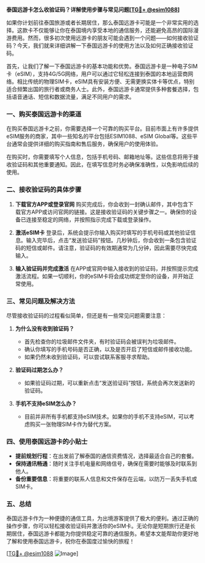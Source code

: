 **泰国远游卡怎么收验证码？详解使用步骤与常见问题[[TG💪+ @esim1088](https://t.me/s/esim1088)]**

如果你计划前往泰国旅游或者长期居住，那么泰国远游卡可能是一个非常实用的选择。这款卡不仅能够让你在泰国境内享受本地的通信服务，还能避免高昂的国际漫游费用。然而，很多初次使用远游卡的朋友可能会遇到一个问题——如何接收验证码？今天，我们就来详细讲解一下泰国远游卡的使用方法以及如何正确接收验证码。

首先，让我们了解一下泰国远游卡的基本功能和优势。泰国远游卡是一种电子SIM卡（eSIM），支持4G/5G网络，用户可以通过它轻松连接到泰国的本地运营商网络。相比传统的物理SIM卡，eSIM具有安装方便、无需更换实体卡等优点，特别适合频繁出国的旅行者或商务人士。此外，泰国远游卡通常提供多种套餐选择，包括语音通话、短信和数据流量，满足不同用户的需求。

### **一、购买泰国远游卡的渠道**

在购买泰国远游卡之前，你需要选择一个可靠的购买平台。目前市面上有许多提供eSIM服务的商家，其中一些知名的平台包括ESIM1088、eSIM Global等。这些平台通常会提供详细的购买指南和售后服务，确保用户的使用体验。

在购买时，你需要填写个人信息，包括手机号码、邮箱地址等。这些信息将用于接收验证码和其他重要通知。因此，在填写信息时务必确保准确性，以免影响后续的使用。

### **二、接收验证码的具体步骤**

1. **下载官方APP或登录官网**
   购买完成后，你会收到一封确认邮件，其中包含下载官方APP或访问官网的链接。这是接收验证码的关键步骤之一。确保你的设备已连接至稳定的网络，并按照指示完成下载或登录操作。

2. **激活eSIM卡**
   登录后，系统会提示你输入购买时填写的手机号码或其他验证信息。输入完毕后，点击“发送验证码”按钮。几秒钟后，你会收到一条包含验证码的短信或邮件。请注意，验证码的有效期通常为几分钟，因此需要尽快完成输入。

3. **输入验证码并完成激活**
   在APP或官网中输入接收到的验证码，并按照提示完成激活流程。如果一切顺利，你的eSIM卡将会成功绑定至你的设备，并开始正常使用。

### **三、常见问题及解决方法**

尽管接收验证码的过程看似简单，但还是有一些常见问题需要注意：

1. **为什么没有收到验证码？**
   - 首先检查你的垃圾邮件文件夹，有时验证码会被误判为垃圾邮件。
   - 确认你填写的手机号码是否正确，以及是否开启了短信或邮件接收功能。
   - 如果仍然未收到验证码，可以尝试联系客服寻求帮助。

2. **验证码过期怎么办？**
   - 如果验证码过期，可以重新点击“发送验证码”按钮，系统会再次发送新的验证码。

3. **手机不支持eSIM怎么办？**
   - 目前并非所有手机都支持eSIM技术。如果你的手机不支持eSIM，可以考虑购买一张物理SIM卡作为替代方案。

### **四、使用泰国远游卡的小贴士**

- **提前规划行程**：在出发前了解泰国的通信资费情况，选择最适合自己的套餐。
- **保持通讯畅通**：随时关注手机电量和网络信号，确保在需要时能够及时联系到他人。
- **备份重要信息**：将重要的联系人信息和文件保存在云端，以防万一丢失手机或SIM卡。

### **五、总结**

泰国远游卡作为一种便捷的通信工具，为出境游客提供了极大的便利。通过正确的操作步骤，你可以轻松接收验证码并激活你的eSIM卡。无论你是短期旅行还是长期居住，泰国远游卡都能为你提供稳定可靠的通信服务。希望本文能帮助你更好地了解和使用泰国远游卡，祝你在泰国度过愉快的旅程！

[[TG💪+ @esim1088](https://t.me/s/esim1088) ![Image](https://i.postimg.cc/4NQfJmqS/Snipaste-2025-05-13-00-14-12.png)]